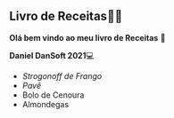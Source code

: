 ## Livro de Receitas:man_cook:

**Olá bem vindo ao meu livro de Receitas** :cherries:

**Daniel DanSoft 2021**:computer:

- *Strogonoff de Frango*
- *Pavê*
- Bolo de Cenoura
- Almondegas
